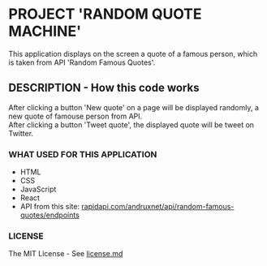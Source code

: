 # PROJECT 'RANDOM QUOTE MACHINE'

This application displays on the screen a quote of a famous person, which is taken from API 'Random Famous Quotes'.

## DESCRIPTION - How this code works

After clicking a button 'New quote' on a page will be displayed randomly, a new quote of famouse person from API.<br>
After clicking a button 'Tweet quote', the displayed quote will be tweet on Twitter.

### WHAT USED FOR THIS APPLICATION

- HTML<br/>
- CSS<br/>
- JavaScript<br/>
- React<br/>
- API from this site: [rapidapi.com/andruxnet/api/random-famous-quotes/endpoints](https://rapidapi.com/andruxnet/api/random-famous-quotes/endpoints)

### LICENSE

The MIT License - See [license.md](https://github.com/hajczek/random-quote-machine/blob/master/license/License.md)